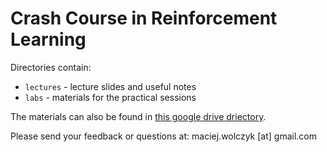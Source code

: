 # Crash Course in Reinforcement Learning

Directories contain:
* `lectures` - lecture slides and useful notes
* `labs` - materials for the practical sessions

The materials can also be found in [this google drive driectory](https://drive.google.com/drive/folders/1EkayqEJeW3LIkjgArvTUOm-uoXRr7zId?usp=sharing).

Please send your feedback or questions at: maciej.wolczyk [at] gmail.com

